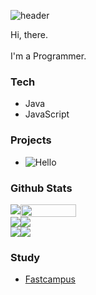 ![header](https://capsule-render.vercel.app/api?type=egg)

Hi, there.  
<br>
I'm a Programmer.

### Tech
- Java
- JavaScript

### Projects
- ![Hello]("https://github.io")

### Github Stats
<div style="display:flex;">
  <img src="https://github-readme-stats.vercel.app/api/top-langs/?username=jojo00923&layout=compact&theme=buefy"/>
  <img src="https://github-readme-stats.vercel.app/api?username=jojo00923&theme=buefy&show_icons=true" width="42%" />
</div>
<div style="display:flex">
  <img src="https://github-readme-stats.vercel.app/api/pin/?username=jojo00923&repo=jojo00923.github.io&cache_seconds=86400&theme=buefy" />
  <img src="https://github-readme-stats.vercel.app/api/pin/?username=jojo00923&repo=jojo00923.github.io&cache_seconds=86400&theme=buefy" />
</div>
<div style="display:flex">
  <img src="https://github-readme-stats.vercel.app/api/pin/?username=jojo00923&repo=jojo00923.github.io&cache_seconds=86400&theme=buefy" />
  <img src="https://github-readme-stats.vercel.app/api/pin/?username=jojo00923&repo=jojo00923.github.io&cache_seconds=86400&theme=buefy" />
</div>

### Study
- [Fastcampus](https://fastcampus.co.kr)
